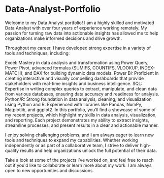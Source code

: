 # Data-Analyst-Portfolio
Welcome to my Data Analyst portfolio! I am a highly skilled and motivated Data Analyst with over four years of experience working remotely. My passion for turning raw data into actionable insights has allowed me to help organizations make informed decisions and drive growth.

Throughout my career, I have developed strong expertise in a variety of tools and techniques, including:

Excel: Mastery in data analysis and transformation using Power Query, Power Pivot, advanced formulas (SUMIFS, COUNTIFS, VLOOKUP, INDEX-MATCH), and DAX for building dynamic data models.
Power BI: Proficient in creating interactive and visually compelling dashboards that provide stakeholders with real-time insights and business intelligence.
SQL: Expertise in writing complex queries to extract, manipulate, and clean data from various databases, ensuring data accuracy and readiness for analysis.
Python/R: Strong foundation in data analysis, cleaning, and visualization using Python and R. Experienced with libraries like Pandas, NumPy, Matplotlib, and ggplot2.
In this portfolio, you’ll find a showcase of some of my recent projects, which highlight my skills in data analysis, visualization, and reporting. Each project demonstrates my ability to extract insights, streamline processes, and present results in a clear and actionable manner.

I enjoy solving challenging problems, and I am always eager to learn new tools and techniques to expand my capabilities. Whether working independently or as part of a collaborative team, I strive to deliver high-quality results and help organizations unlock the full potential of their data.

Take a look at some of the projects I’ve worked on, and feel free to reach out if you'd like to collaborate or learn more about my work. I am always open to new opportunities and discussions.
